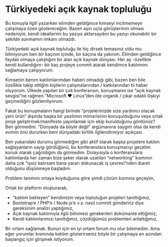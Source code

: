 # Türkiyedeki açık kaynak topluluğu

Bu konuyla ilgili yazarken elimden geldiğince kimseyi incitmemeye çalışmaya özen
göstereceğim. Bazen aşırı uçta görüşlerimin olması nedeniyle, kendi ideallerimi
bu yazıya aktarsaydım bu yazıyı okunabilir bir şekilde sunmamın imkanı olmazdı.

Türkiyedeki açık kaynak topluluğu ile hiç dirsek temasınız oldu mu bilmiyorum
ben bir kaçının içinde, bir kaçına da yakınım. Elimden geldiğince faydalı olmaya
çalıştığım bir alan açık kaynak dünyası. Her ay -özellikle kendi kullandığım-
bir kaç projeye commit atarak kendimce katılımımı sağlamaya çalışıyorum.

Kimsenin benim katılımlarımdan haberi olmadığı gibi, bazen ben bile özellikle
takip ettiğim kişilerin çalışmalarından / katkılarından bi haber oluyorum.
Ülkede yapılan bir çok konferansın, konuşmanın ise “açık kaynak sevgisi”ne
rağmen “Microsoft ❤ Linux”den öte organik / çıkar odaklı ilişkiyi geçmediğini
gözlemliyorum.

Fakat bu konuşmaların hangi birinde “projelerinizde size yardımcı olacak yeni
ürün” dışında başka bir yazılımın mimarisinin konuşulduğunu veya ortak proje
geliştirmek/manifesto yayınlamak için ekip kurulduğunu gördünüz? Ben görmedim.
“Dünyada da böyle değil” argümanına saygım olsa da kendi evimin önü dururken
beni dünyadaki kirlilik ilgilendirmiyor açıkçası.

Ben yukarıdaki durumu görmediğim gibi aktif olarak başka projelere katılım
sağlayanların saygı gördüğünü, bu konferanslara konuşmacıyı geçelim konuk olarak
çağrıldığını da görmedim. Dolayısıyla o konferanslara katılımlarda her zaman
bize şeker olarak uzatılan “networking” kısmının daha çok “işsiz kalırsam bana
yararı dokunacak iş çevresi”nden ibaret olduğunu düşünmeye başladım.

Problem tanımını ortaya koyduğuma göre şimdi çözüm kısmına geçeyim,

Ortak bir platform oluşturarak;

- “katılım bekleyen” kendimizin veya topluluğun projeleri tanıttığımız,
- Bootstrap’e / PHP’e / Node.js’e v.s. nasıl commit göndeririz diye gereksinim
  analizi yaptığımız,
- Açık kaynak katılımıyla ilgili bilinmesi gerekenleri dokümante ettiğimiz,
- Kendi katılımlarımızı tanıttığımız, çözdüğümüz problemleri anlattığımız,

Bir ortam sağlamak. Bunun için en iyi ortam forum mu olur bilemedim. Ama eğer
yorumlar kısmında katılım gösterirseniz böyle bir çalışmaya en azından başlangıç
için girişmek istiyorum.
